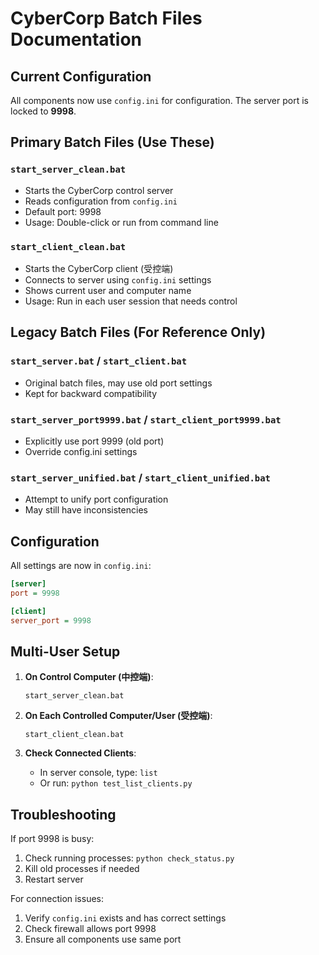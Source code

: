 # CyberCorp Batch Files Documentation

## Current Configuration
All components now use `config.ini` for configuration. The server port is locked to **9998**.

## Primary Batch Files (Use These)

### `start_server_clean.bat`
- Starts the CyberCorp control server
- Reads configuration from `config.ini`
- Default port: 9998
- Usage: Double-click or run from command line

### `start_client_clean.bat`  
- Starts the CyberCorp client (受控端)
- Connects to server using `config.ini` settings
- Shows current user and computer name
- Usage: Run in each user session that needs control

## Legacy Batch Files (For Reference Only)

### `start_server.bat` / `start_client.bat`
- Original batch files, may use old port settings
- Kept for backward compatibility

### `start_server_port9999.bat` / `start_client_port9999.bat`
- Explicitly use port 9999 (old port)
- Override config.ini settings

### `start_server_unified.bat` / `start_client_unified.bat`
- Attempt to unify port configuration
- May still have inconsistencies

## Configuration

All settings are now in `config.ini`:
```ini
[server]
port = 9998

[client]
server_port = 9998
```

## Multi-User Setup

1. **On Control Computer (中控端)**:
   ```
   start_server_clean.bat
   ```

2. **On Each Controlled Computer/User (受控端)**:
   ```
   start_client_clean.bat
   ```

3. **Check Connected Clients**:
   - In server console, type: `list`
   - Or run: `python test_list_clients.py`

## Troubleshooting

If port 9998 is busy:
1. Check running processes: `python check_status.py`
2. Kill old processes if needed
3. Restart server

For connection issues:
1. Verify `config.ini` exists and has correct settings
2. Check firewall allows port 9998
3. Ensure all components use same port